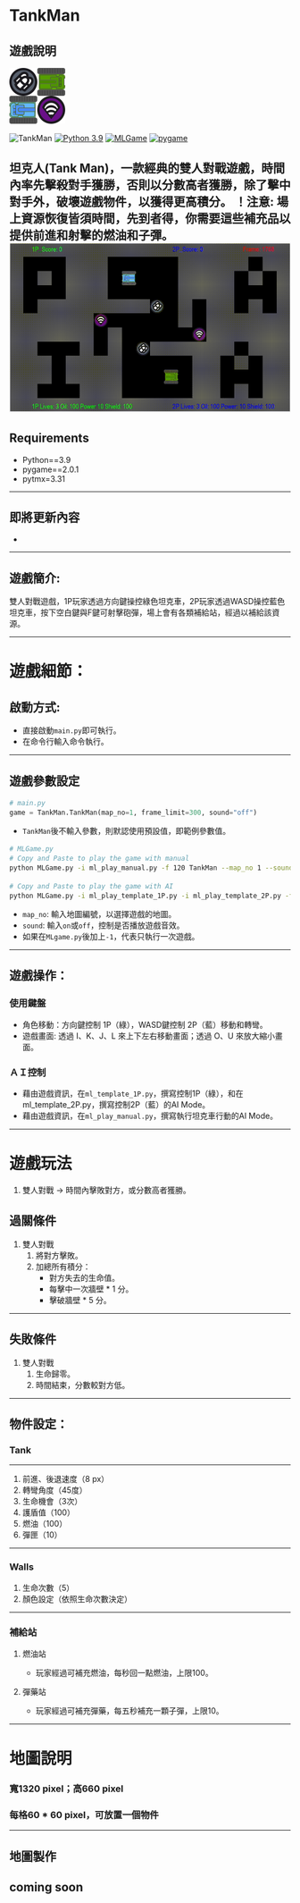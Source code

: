 # TankMan
## 遊戲說明
![logo.png](.\asset\image\logo.png)

![TankMan](https://img.shields.io/github/v/tag/Jesse-Jumbo/TankMan)
[![Python 3.9](https://img.shields.io/badge/python-3.9-blue.svg)](https://www.python.org/downloads/release/python-390/)
[![MLGame](https://img.shields.io/badge/MLGame-9.3.*-<COLOR>.svg)](https://github.com/PAIA-Playful-AI-Arena/MLGame)
[![pygame](https://img.shields.io/badge/pygame-2.0.1-<COLOR>.svg)](https://github.com/pygame/pygame/releases/tag/2.0.1)

坦克人(Tank Man)，一款經典的雙人對戰遊戲，時間內率先擊殺對手獲勝，否則以分數高者獲勝，除了擊中對手外，破壞遊戲物件，以獲得更高積分。 
！注意: 場上資源恢復皆須時間，先到者得，你需要這些補充品以提供前進和射擊的燃油和子彈。
![game.gif](.\asset\image\game.gif)
---
## Requirements
- Python==3.9
- pygame==2.0.1
- pytmx=3.31
---
## 即將更新內容

- 
---
## 遊戲簡介:
雙人對戰遊戲，1P玩家透過方向鍵操控綠色坦克車，2P玩家透過WASD操控藍色坦克車，按下空白鍵與F鍵可射擊砲彈，場上會有各類補給站，經過以補給該資源。

---

# 遊戲細節：
## 啟動方式:
- 直接啟動`main.py`即可執行。
- 在命令行輸入命令執行。
---
## 遊戲參數設定
```python
# main.py
game = TankMan.TankMan(map_no=1, frame_limit=300, sound="off")
```
- `TankMan`後不輸入參數，則默認使用預設值，即範例參數值。
```bash
# MLGame.py
# Copy and Paste to play the game with manual
python MLGame.py -i ml_play_manual.py -f 120 TankMan --map_no 1 --sound on --frame_limit 30

# Copy and Paste to play the game with AI
python MLGame.py -i ml_play_template_1P.py -i ml_play_template_2P.py -f 120 TankMan --sound on --frame_limit 30 --map_no 1
```
- `map_no`:  輸入地圖編號，以選擇遊戲的地圖。
- `sound`:  輸入`on`或`off`，控制是否播放遊戲音效。
- 如果在`MLgame.py`後加上`-1`，代表只執行一次遊戲。
---
## 遊戲操作：

### 使用鍵盤
- 角色移動：方向鍵控制 1P（綠），WASD鍵控制 2P（藍）移動和轉彎。
- 遊戲畫面: 透過 I、K、J、L 來上下左右移動畫面；透過 O、U 來放大縮小畫面。


### ＡＩ控制
- 藉由遊戲資訊，在`ml_template_1P.py`，撰寫控制1P（綠），和在ml_template_2P.py，撰寫控制2P（藍）的AI Mode。
- 藉由遊戲資訊，在`ml_play_manual.py`，撰寫執行坦克車行動的AI Mode。
---
# 遊戲玩法
1. 雙人對戰 → 時間內擊敗對方，或分數高者獲勝。
## 過關條件
1. 雙人對戰
    1. 將對方擊敗。
    2. 加總所有積分：
        - 對方失去的生命值。
        - 每擊中一次牆壁 * 1 分。
        - 擊破牆壁 * 5 分。
---
## 失敗條件

1. 雙人對戰
    1. 生命歸零。
    2. 時間結束，分數較對方低。
---
## 物件設定：
### Tank

---
1. 前進、後退速度（8 px）
2. 轉彎角度（45度）
3. 生命機會（3次）
4. 護盾值（100）
5. 燃油（100）
6. 彈匣（10）
---
### Walls
1. 生命次數（5）
2. 顏色設定（依照生命次數決定）
---
### 補給站
1. 燃油站
    - 玩家經過可補充燃油，每秒回一點燃油，上限100。

2. 彈藥站
    - 玩家經過可補充彈藥，每五秒補充一顆子彈，上限10。

---
# 地圖說明
### 寬1320 pixel；高660 pixel
### 每格60 * 60 pixel，可放置一個物件

---
## 地圖製作

coming soon
---

